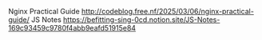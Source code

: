 Nginx Practical Guide
http://codeblog.free.nf/2025/03/06/nginx-practical-guide/
JS Notes
https://befitting-sing-0cd.notion.site/JS-Notes-169c93459c9780f4abb9eafd51915e84

